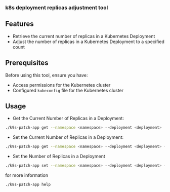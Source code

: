 ### k8s deployment replicas adjustment tool


## Features
- Retrieve the current number of replicas in a Kubernetes Deployment
- Adjust the number of replicas in a Kubernetes Deployment to a specified count


## Prerequisites

Before using this tool, ensure you have:

- Access permissions for the Kubernetes cluster
- Configured `kubeconfig` file for the Kubernetes cluster


## Usage
- Get the Current Number of Replicas in a Deployment:
```bash
./k9s-patch-app get --namespace <namespace> --deployment <deployment> 
```

- Set the Current Number of Replicas in a Deployment:
```bash
./k9s-patch-app get --namespace <namespace> --deployment <deployment> --count <count>
```

- Set the Number of Replicas in a Deployment

```bash  
./k8s-patch-app set --namespace <namespace> --deployment <deployment> --patch <patch json>
```

for more information
```
./k8s-patch-app help
```
